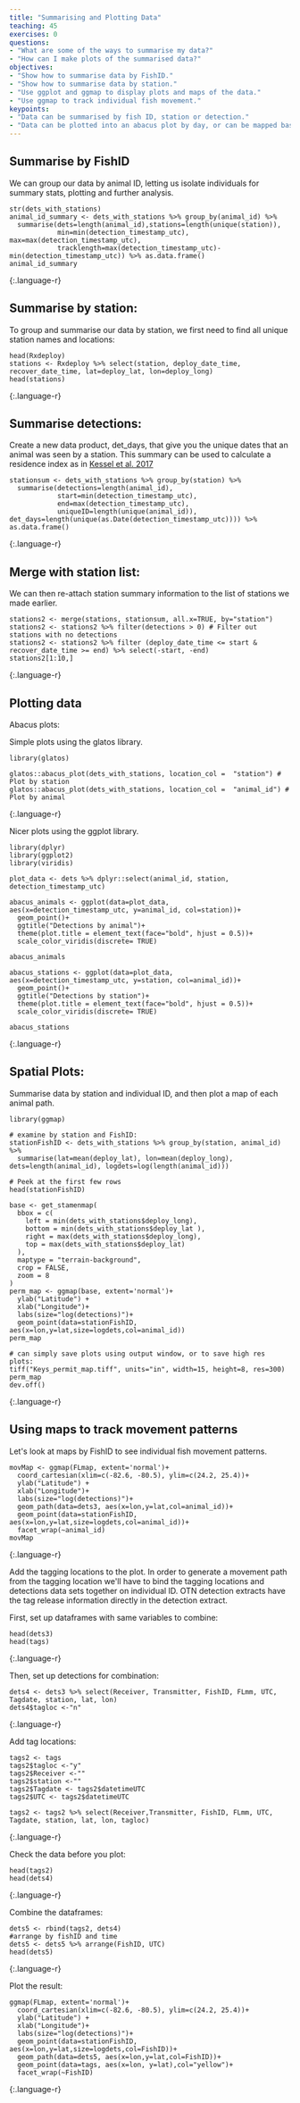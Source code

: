 ```yaml
---
title: "Summarising and Plotting Data"
teaching: 45
exercises: 0
questions:
- "What are some of the ways to summarise my data?"
- "How can I make plots of the summarised data?"
objectives:
- "Show how to summarise data by FishID."
- "Show how to summarise data by station."
- "Use ggplot and ggmap to display plots and maps of the data."
- "Use ggmap to track individual fish movement."
keypoints:
- "Data can be summarised by fish ID, station or detection."
- "Data can be plotted into an abacus plot by day, or can be mapped based on the station information."
---
```


## Summarise by FishID

We can group our data by animal ID, letting us isolate individuals for summary stats, plotting and further analysis.
~~~
str(dets_with_stations)
animal_id_summary <- dets_with_stations %>% group_by(animal_id) %>%
  summarise(dets=length(animal_id),stations=length(unique(station)),
            min=min(detection_timestamp_utc), max=max(detection_timestamp_utc), 
            tracklength=max(detection_timestamp_utc)-min(detection_timestamp_utc)) %>% as.data.frame()
animal_id_summary

~~~
{:.language-r}

## Summarise by station:

To group and summarise our data by station, we first need to find all unique station names and locations:
~~~
head(Rxdeploy)
stations <- Rxdeploy %>% select(station, deploy_date_time, recover_date_time, lat=deploy_lat, lon=deploy_long)
head(stations)
~~~
{:.language-r}

## Summarise detections:
Create a new data product, det_days, that give you the unique dates that an animal was seen by a station. This summary
can be used to calculate a residence index as in [Kessel et al. 2017](https://dx.doi.org/10.1007/s00300-015-1723-y)
~~~
stationsum <- dets_with_stations %>% group_by(station) %>%
  summarise(detections=length(animal_id),
            start=min(detection_timestamp_utc),
            end=max(detection_timestamp_utc),
            uniqueID=length(unique(animal_id)), det_days=length(unique(as.Date(detection_timestamp_utc)))) %>% as.data.frame()
~~~
{:.language-r}

## Merge with station list:

We can then re-attach station summary information to the list of stations we made earlier.

~~~
stations2 <- merge(stations, stationsum, all.x=TRUE, by="station")
stations2 <- stations2 %>% filter(detections > 0) # Filter out stations with no detections
stations2 <- stations2 %>% filter (deploy_date_time <= start & recover_date_time >= end) %>% select(-start, -end)
stations2[1:10,]
~~~
{:.language-r}


## Plotting data

Abacus plots:

Simple plots using the glatos library.

~~~
library(glatos)

glatos::abacus_plot(dets_with_stations, location_col =  "station") # Plot by station
glatos::abacus_plot(dets_with_stations, location_col =  "animal_id") # Plot by animal
~~~
{:.language-r}

Nicer plots using the ggplot library.

~~~
library(dplyr)
library(ggplot2)
library(viridis)

plot_data <- dets %>% dplyr::select(animal_id, station, detection_timestamp_utc)

abacus_animals <- ggplot(data=plot_data, aes(x=detection_timestamp_utc, y=animal_id, col=station))+
  geom_point()+
  ggtitle("Detections by animal")+
  theme(plot.title = element_text(face="bold", hjust = 0.5))+
  scale_color_viridis(discrete= TRUE)

abacus_animals

abacus_stations <- ggplot(data=plot_data,  aes(x=detection_timestamp_utc, y=station, col=animal_id))+
  geom_point()+
  ggtitle("Detections by station")+
  theme(plot.title = element_text(face="bold", hjust = 0.5))+
  scale_color_viridis(discrete= TRUE)

abacus_stations
~~~
{:.language-r}


## Spatial Plots:

Summarise data by station and individual ID, and then plot a map of each animal path.

~~~
library(ggmap)

# examine by station and FishID:
stationFishID <- dets_with_stations %>% group_by(station, animal_id) %>%
  summarise(lat=mean(deploy_lat), lon=mean(deploy_long), dets=length(animal_id), logdets=log(length(animal_id)))

# Peek at the first few rows
head(stationFishID)

base <- get_stamenmap(
  bbox = c(
    left = min(dets_with_stations$deploy_long),
    bottom = min(dets_with_stations$deploy_lat ), 
    right = max(dets_with_stations$deploy_long), 
    top = max(dets_with_stations$deploy_lat)
  ),
  maptype = "terrain-background", 
  crop = FALSE,
  zoom = 8
)
perm_map <- ggmap(base, extent='normal')+
  ylab("Latitude") +
  xlab("Longitude")+
  labs(size="log(detections)")+
  geom_point(data=stationFishID, aes(x=lon,y=lat,size=logdets,col=animal_id))
perm_map

# can simply save plots using output window, or to save high res plots:
tiff("Keys_permit_map.tiff", units="in", width=15, height=8, res=300)
perm_map
dev.off()
~~~
{:.language-r}


## Using maps to track movement patterns

Let's look at maps by FishID to see individual fish movement patterns.

~~~
movMap <- ggmap(FLmap, extent='normal')+
  coord_cartesian(xlim=c(-82.6, -80.5), ylim=c(24.2, 25.4))+
  ylab("Latitude") +
  xlab("Longitude")+
  labs(size="log(detections)")+
  geom_path(data=dets3, aes(x=lon,y=lat,col=animal_id))+
  geom_point(data=stationFishID, aes(x=lon,y=lat,size=logdets,col=animal_id))+
  facet_wrap(~animal_id)
movMap
~~~
{:.language-r}

Add the tagging locations to the plot. In order to generate a movement path from
the tagging location we'll have to bind the tagging locations and detections data sets together on individual ID.
OTN detection extracts have the tag release information directly in the detection extract.

First, set up dataframes with same variables to combine:
~~~
head(dets3)
head(tags)
~~~
{:.language-r}

Then, set up detections for combination:

~~~
dets4 <- dets3 %>% select(Receiver, Transmitter, FishID, FLmm, UTC, Tagdate, station, lat, lon)
dets4$tagloc <-"n"
~~~
{:.language-r}

Add tag locations:

~~~
tags2 <- tags
tags2$tagloc <-"y"
tags2$Receiver <-""
tags2$station <-""
tags2$Tagdate <- tags2$datetimeUTC
tags2$UTC <- tags2$datetimeUTC

tags2 <- tags2 %>% select(Receiver,Transmitter, FishID, FLmm, UTC, Tagdate, station, lat, lon, tagloc)
~~~
{:.language-r}

Check the data before you plot:

~~~
head(tags2)
head(dets4)
~~~
{:.language-r}

Combine the dataframes:

~~~
dets5 <- rbind(tags2, dets4)
#arrange by fishID and time
dets5 <- dets5 %>% arrange(FishID, UTC)
head(dets5)
~~~
{:.language-r}

Plot the result:

~~~
ggmap(FLmap, extent='normal')+
  coord_cartesian(xlim=c(-82.6, -80.5), ylim=c(24.2, 25.4))+
  ylab("Latitude") +
  xlab("Longitude")+
  labs(size="log(detections)")+
  geom_point(data=stationFishID, aes(x=lon,y=lat,size=logdets,col=FishID))+
  geom_path(data=dets5, aes(x=lon,y=lat,col=FishID))+
  geom_point(data=tags, aes(x=lon, y=lat),col="yellow")+
  facet_wrap(~FishID)
~~~
{:.language-r}
